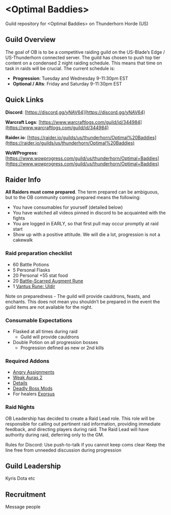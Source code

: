# &lt;Optimal Baddies&gt;
Guild repository for &lt;Optimal Baddies&gt; on Thunderhorn Horde (US)

## Guild Overview
The goal of OB is to be a competitive raiding guild on the US-Blade’s Edge / US-Thunderhorn connected server.  The guild has chosen to push top tier content on a condensed 2 night raiding schedule.  This means that time on task in raids will be crucial.  The current schedule is:

* **Progression**: Tuesday and Wednesday 9-11:30pm EST
* **Optional / Alts**: Friday and Saturday 9-11:30pm EST

## Quick Links
**Discord**: [https://discord.gg/yNAV64](https://discord.gg/yNAV64)

**Warcraft Logs**: [https://www.warcraftlogs.com/guild/id/344984](https://www.warcraftlogs.com/guild/id/344984)

**Raider.io**: [https://raider.io/guilds/us/thunderhorn/Optimal%20Baddies](https://raider.io/guilds/us/thunderhorn/Optimal%20Baddies)

**WoWProgress**: [https://www.wowprogress.com/guild/us/thunderhorn/Optimal+Baddies](https://www.wowprogress.com/guild/us/thunderhorn/Optimal+Baddies)

## Raider Info

**All Raiders must come prepared**.  The term prepared can be ambiguous, but to the OB community coming prepared means the following:

* You have consumables for yourself (detailed below)
* You have watched all videos pinned in discord to be acquainted with the fights
* You are logged in EARLY, so that first pull may occur promptly at raid start
* Show up with a positive attitude. We will die a lot, progression is not a cakewalk

### Raid preparation checklist
* 60 Battle Potions
* 5 Personal Flasks
* 20 Personal +55 stat food
* 20 [Battle-Scarred Augment Rune](https://www.wowhead.com/item=160053/battle-scarred-augment-rune)
* 1 [Vantus Rune: Uldir](https://www.wowhead.com/item=153673/vantus-rune-uldir)

Note on preparedness - The guild will provide cauldrons, feasts, and enchants. This does not mean you shouldn’t be prepared in the event the guild items are not available for the night.

### Consumable Expectations
* Flasked at all times during raid
	* Guild will provide cauldrons
* Double Potion on all progression bosses
	* Progression defined as new or 2nd kills

### Required Addons
* [Angry Assignments](https://www.curseforge.com/wow/addons/angry-assignments)
* [Weak Auras 2](https://www.curseforge.com/wow/addons/weakauras-2)
* [Details](https://www.curseforge.com/wow/addons/details)
* [Deadly Boss Mods](https://www.curseforge.com/wow/addons/deadly-boss-mods)
* For healers [Exorsus](https://wow.curseforge.com/projects/exorsus-raid-tools)

### Raid Nights
OB Leadership has decided to create a Raid Lead role.  This role will be responsible for calling out pertinent raid information, providing immediate feedback, and directing players during raid. The Raid Lead will have authority during raid, deferring only to the GM.

Rules for Discord:
Use push-to-talk if you cannot keep coms clear
Keep the line free from unneeded discussion during progression


## Guild Leadership
Kyris
Dota
etc

## Recruitment
Message people
